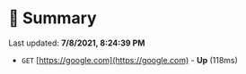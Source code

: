 # 📖 Summary
Last updated: **7/8/2021, 8:24:39 PM**

- `GET` [https://google.com](https://google.com) - **Up** (118ms)
